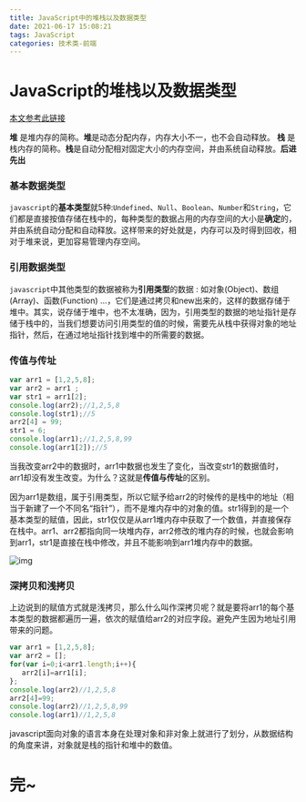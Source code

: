 ```yaml
---
title: JavaScript中的堆栈以及数据类型
date: 2021-06-17 15:08:21
tags: JavaScript
categories: 技术类-前端
---
```

<meta name="referrer" content="no-referrer"/>

# JavaScript的堆栈以及数据类型

[本文参考此链接](https://www.jianshu.com/p/5e0e8d183102)

**堆** 是堆内存的简称。**堆**是动态分配内存，内存大小不一，也不会自动释放。 
**栈** 是栈内存的简称。**栈**是自动分配相对固定大小的内存空间，并由系统自动释放。**后进先出**

### 基本数据类型

`javascript`的**基本类型**就5种:`Undefined`、`Null`、`Boolean`、`Number`和`String`，它们都是直接按值存储在栈中的，每种类型的数据占用的内存空间的大小是**确定**的，并由系统自动分配和自动释放。这样带来的好处就是，内存可以及时得到回收，相对于堆来说，更加容易管理内存空间。

### 引用数据类型

`javascript`中其他类型的数据被称为**引用类型**的数据 : 如对象(Object)、数组(Array)、函数(Function) …，它们是通过拷贝和new出来的，这样的数据存储于堆中。其实，说存储于堆中，也不太准确，因为，引用类型的数据的地址指针是存储于栈中的，当我们想要访问引用类型的值的时候，需要先从栈中获得对象的地址指针，然后，在通过地址指针找到堆中的所需要的数据。

### 传值与传址

```javascript
var arr1 = [1,2,5,8]; 
var arr2 = arr1 ; 
var str1 = arr1[2]; 
console.log(arr2);//1,2,5,8
console.log(str1);//5
arr2[4] = 99; 
str1 = 6; 
console.log(arr1);//1,2,5,8,99
console.log(arr1[2]);//5
```

当我改变arr2中的数据时，arr1中数据也发生了变化，当改变str1的数据值时，arr1却没有发生改变。为什么？这就是**传值与传址**的区别。

因为arr1是数组，属于引用类型，所以它赋予给arr2的时候传的是栈中的地址（相当于新建了一个不同名“指针”），而不是堆内存中的对象的值。str1得到的是一个基本类型的赋值，因此，str1仅仅是从arr1堆内存中获取了一个数值，并直接保存在栈中。arr1、arr2都指向同一块堆内存，arr2修改的堆内存的时候，也就会影响到arr1，str1是直接在栈中修改，并且不能影响到arr1堆内存中的数据。



![img](https://images2018.cnblogs.com/blog/1402663/201808/1402663-20180802132101478-2092833591.png)

### 深拷贝和浅拷贝

上边说到的赋值方式就是浅拷贝，那么什么叫作深拷贝呢？就是要将arr1的每个基本类型的数据都遍历一遍，依次的赋值给arr2的对应字段。避免产生因为地址引用带来的问题。

```javascript
var arr1 = [1,2,5,8]; 
var arr2 = []; 
for(var i=0;i<arr1.length;i++){
   arr2[i]=arr1[i];
};
console.log(arr2)//1,2,5,8
arr2[4]=99;
console.log(arr2)//1,2,5,8,99
console.log(arr1)//1,2,5,8
```

javascript面向对象的语言本身在处理对象和非对象上就进行了划分，从数据结构的角度来讲，对象就是栈的指针和堆中的数值。

# 完~

